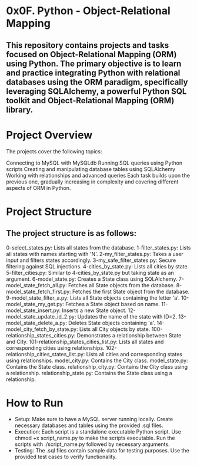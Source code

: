 # 0x0F. Python - Object-Relational Mapping

## This repository contains projects and tasks focused on Object-Relational Mapping (ORM) using Python. The primary objective is to learn and practice integrating Python with relational databases using the ORM paradigm, specifically leveraging SQLAlchemy, a powerful Python SQL toolkit and Object-Relational Mapping (ORM) library.

# Project Overview
The projects cover the following topics:

Connecting to MySQL with MySQLdb
Running SQL queries using Python scripts
Creating and manipulating database tables using SQLAlchemy
Working with relationships and advanced queries
Each task builds upon the previous one, gradually increasing in complexity and covering different aspects of ORM in Python.

# Project Structure

## The project structure is as follows:

0-select_states.py: Lists all states from the database.
1-filter_states.py: Lists all states with names starting with 'N'.
2-my_filter_states.py: Takes a user input and filters states accordingly.
3-my_safe_filter_states.py: Secure filtering against SQL injections.
4-cities_by_state.py: Lists all cities by state.
5-filter_cities.py: Similar to 4-cities_by_state.py but taking state as an argument.
6-model_state.py: Creates a State class using SQLAlchemy.
7-model_state_fetch_all.py: Fetches all State objects from the database.
8-model_state_fetch_first.py: Fetches the first State object from the database.
9-model_state_filter_a.py: Lists all State objects containing the letter 'a'.
10-model_state_my_get.py: Fetches a State object based on name.
11-model_state_insert.py: Inserts a new State object.
12-model_state_update_id_2.py: Updates the name of the state with ID=2.
13-model_state_delete_a.py: Deletes State objects containing 'a'.
14-model_city_fetch_by_state.py: Lists all City objects by state.
100-relationship_states_cities.py: Demonstrates a relationship between State and City.
101-relationship_states_cities_list.py: Lists all states and corresponding cities using relationships.
102-relationship_cities_states_list.py: Lists all cities and corresponding states using relationships.
model_city.py: Contains the City class.
model_state.py: Contains the State class.
relationship_city.py: Contains the City class using a relationship.
relationship_state.py: Contains the State class using a relationship.

# How to Run
- Setup:
Make sure to have a MySQL server running locally.
Create necessary databases and tables using the provided .sql files.
- Execution:
Each script is a standalone executable Python script.
Use chmod +x script_name.py to make the scripts executable.
Run the scripts with ./script_name.py followed by necessary arguments.
- Testing:
The .sql files contain sample data for testing purposes.
Use the provided test cases to verify functionality.
